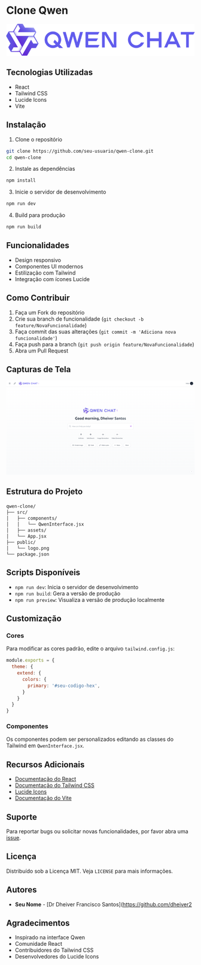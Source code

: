 # Clone Qwen

<div align="center">
  <img src="public/logo.png"/>
</div>

## Tecnologias Utilizadas

- React
- Tailwind CSS
- Lucide Icons
- Vite

## Instalação

1. Clone o repositório
```bash
git clone https://github.com/seu-usuario/qwen-clone.git
cd qwen-clone
```

2. Instale as dependências
```bash
npm install
```

3. Inicie o servidor de desenvolvimento
```bash
npm run dev
```

4. Build para produção
```bash
npm run build
```

## Funcionalidades

- Design responsivo
- Componentes UI modernos
- Estilização com Tailwind
- Integração com ícones Lucide

## Como Contribuir

1. Faça um Fork do repositório
2. Crie sua branch de funcionalidade (`git checkout -b feature/NovaFuncionalidade`)
3. Faça commit das suas alterações (`git commit -m 'Adiciona nova funcionalidade'`)
4. Faça push para a branch (`git push origin feature/NovaFuncionalidade`)
5. Abra um Pull Request

## Capturas de Tela

<div align="center">
  <img src="public/screenshot (2).png"/>
</div>

## Estrutura do Projeto

```
qwen-clone/
├── src/
│   ├── components/
│   │   └── QwenInterface.jsx
│   ├── assets/
│   └── App.jsx
├── public/
│   └── logo.png
└── package.json
```

## Scripts Disponíveis

- `npm run dev`: Inicia o servidor de desenvolvimento
- `npm run build`: Gera a versão de produção
- `npm run preview`: Visualiza a versão de produção localmente

## Customização

### Cores
Para modificar as cores padrão, edite o arquivo `tailwind.config.js`:

```js
module.exports = {
  theme: {
    extend: {
      colors: {
        primary: '#seu-codigo-hex',
      }
    }
  }
}
```

### Componentes
Os componentes podem ser personalizados editando as classes do Tailwind em `QwenInterface.jsx`.

## Recursos Adicionais

- [Documentação do React](https://react.dev)
- [Documentação do Tailwind CSS](https://tailwindcss.com/docs)
- [Lucide Icons](https://lucide.dev)
- [Documentação do Vite](https://vitejs.dev)

## Suporte

Para reportar bugs ou solicitar novas funcionalidades, por favor abra uma [issue](https://github.com/seu-usuario/qwen-clone/issues).

## Licença

Distribuído sob a Licença MIT. Veja `LICENSE` para mais informações.

## Autores

- **Seu Nome** - [Dr Dheiver Francisco Santos](https://github.com/dheiver2

## Agradecimentos

- Inspirado na interface Qwen
- Comunidade React
- Contribuidores do Tailwind CSS
- Desenvolvedores do Lucide Icons
